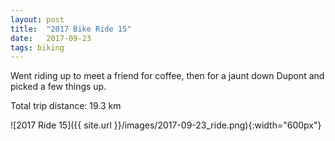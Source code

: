 ```yaml
---
layout: post
title:  "2017 Bike Ride 15"
date:   2017-09-23
tags: biking
---
```


Went riding up to meet a friend for coffee, then for a jaunt down Dupont and picked a few things up.

Total trip distance: 19.3 km

![2017 Ride 15]({{ site.url }}/images/2017-09-23_ride.png){:width="600px"}

